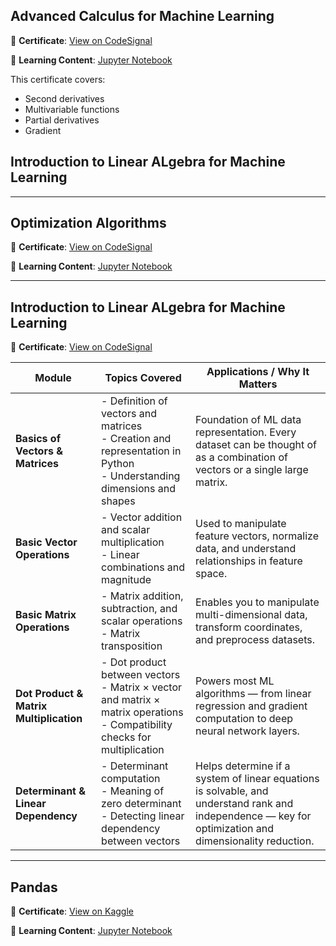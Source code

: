 ## Advanced Calculus for Machine Learning

📜 **Certificate**: [View on CodeSignal](https://codesignal.com/learn/certificates/cluw53t3c0000ny6ld05jtxll/courses/389)  

📂 **Learning Content**: [Jupyter Notebook](https://github.com/Faizan-Rashid/calculus-for-ML/blob/main/Calculus_for_ML_II.ipynb)  

This certificate covers:
- Second derivatives  
- Multivariable functions  
- Partial derivatives  
- Gradient  

## Introduction to Linear ALgebra for Machine Learning
-------------

## Optimization Algorithms

📜 **Certificate**: [View on CodeSignal](https://codesignal.com/learn/certificates/cluw53t3c0000ny6ld05jtxll/courses/390)  

📂 **Learning Content**: [Jupyter Notebook](https://github.com/Faizan-Rashid/Deep-Learning/blob/main/optimization_algorithms.ipynb)  

-------------


## Introduction to Linear ALgebra for Machine Learning

📜 **Certificate**: [View on CodeSignal](https://codesignal.com/learn/certificates/cluw53t3c0000ny6ld05jtxll/courses/387)  

| **Module** | **Topics Covered** | **Applications / Why It Matters** |
|-------------|--------------------|-----------------------------------|
| **Basics of Vectors & Matrices** | - Definition of vectors and matrices  <br> - Creation and representation in Python  <br> - Understanding dimensions and shapes | Foundation of ML data representation. Every dataset can be thought of as a combination of vectors or a single large matrix. |
| **Basic Vector Operations** | - Vector addition and scalar multiplication <br> - Linear combinations and magnitude | Used to manipulate feature vectors, normalize data, and understand relationships in feature space. |
| **Basic Matrix Operations** | - Matrix addition, subtraction, and scalar operations <br> - Matrix transposition | Enables you to manipulate multi-dimensional data, transform coordinates, and preprocess datasets. |
| **Dot Product & Matrix Multiplication** | - Dot product between vectors <br> - Matrix × vector and matrix × matrix operations <br> - Compatibility checks for multiplication | Powers most ML algorithms — from linear regression and gradient computation to deep neural network layers. |
| **Determinant & Linear Dependency** | - Determinant computation <br> - Meaning of zero determinant <br> - Detecting linear dependency between vectors | Helps determine if a system of linear equations is solvable, and understand rank and independence — key for optimization and dimensionality reduction. |

-------------


## Pandas

📜 **Certificate**: [View on Kaggle](https://www.kaggle.com/learn/certification/phaixan/pandas)  

📂 **Learning Content**: [Jupyter Notebook](https://github.com/Faizan-Rashid/pandas-lab-notebooks/blob/main/pandas.ipynb)  

